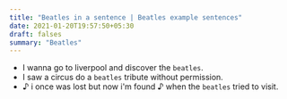 ```yaml
---
title: "Beatles in a sentence | Beatles example sentences"
date: 2021-01-20T19:57:50+05:30
draft: falses
summary: "Beatles"
---
```

- I wanna go to liverpool and discover the `beatles`.
- I saw a circus do a `beatles` tribute without permission.
- ♪ i once was lost but now i'm found ♪ when the `beatles` tried to visit.
                 
